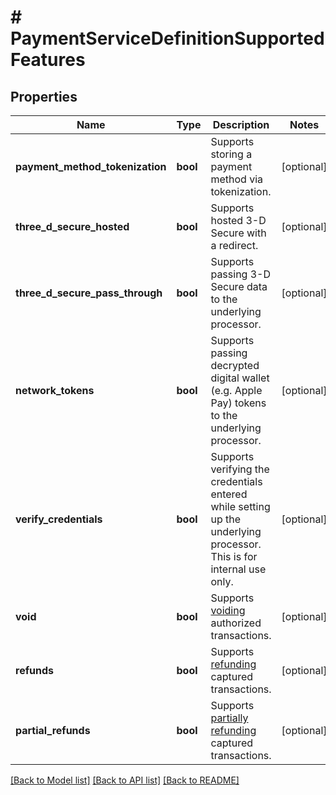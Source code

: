 # # PaymentServiceDefinitionSupportedFeatures

## Properties

Name | Type | Description | Notes
------------ | ------------- | ------------- | -------------
**payment_method_tokenization** | **bool** | Supports storing a payment method via tokenization. | [optional]
**three_d_secure_hosted** | **bool** | Supports hosted 3-D Secure with a redirect. | [optional]
**three_d_secure_pass_through** | **bool** | Supports passing 3-D Secure data to the underlying processor. | [optional]
**network_tokens** | **bool** | Supports passing decrypted digital wallet (e.g. Apple Pay) tokens to the underlying processor. | [optional]
**verify_credentials** | **bool** | Supports verifying the credentials entered while setting up the underlying processor. This is for internal use only. | [optional]
**void** | **bool** | Supports [voiding](#operation/void-transaction) authorized transactions. | [optional]
**refunds** | **bool** | Supports [refunding](#operation/refund-transaction) captured transactions. | [optional]
**partial_refunds** | **bool** | Supports [partially refunding](#operation/refund-transaction) captured transactions. | [optional]

[[Back to Model list]](../../README.md#models) [[Back to API list]](../../README.md#endpoints) [[Back to README]](../../README.md)
